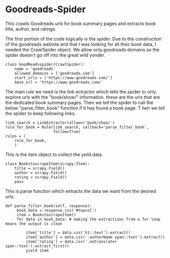 # Goodreads-Spider
This crawls Goodreads urls for book summary pages and extracts book title, author, and ratings.


The first portion of the code logically is the spider. Due to the construction of the goodreads webiste and that I was looking for all their book data,
I needed the CrawlSpider object. We allow only goodreads domains so the spider doesn't go off into the great wild yonder.


    class GoodReadsspider(CrawlSpider):
        name = 'goodreads'
        allowed_domains = ['goodreads.com']
        start_urls = ['https://www.goodreads.com/']
        base_url = 'https://www.goodreads.com/'


The main rule we need is the link ectractor which tells the spider to only explore urls with the "book/show/" information. these are the urls that
are the dedicated book summary pages. Then we tell the spider to call the below "parse_filter_book" function if it has found a book page. T
hen we tell the spider to keep following links.


    link_search = LinkExtractor(allow=r'book/show/')
    rule_for_book = Rule(link_search, callback='parse_filter_book',
                         follow=True)
    rules = (
        rule_for_book,
        )


This is the item object to collect the yeild data.


    class BookstoscrapeItem(scrapy.Item):
        title = scrapy.Field()
        author = scrapy.Field()
        rating = scrapy.Field()
        pass

This is parse function which extracts the data we want from the desired urls.


    def parse_filter_book(self, response):
         book_data = response.css('#topcol')
         item = BookstoscrapeItem()
         for data in book_data: # making the extractions from a for loop means the output is clean

             item['title'] = data.css('h1::text').extract()
             item['author'] = data.css('.authorName span::text').extract()
             item['rating'] = data.css('.notranslate+ span::text').extract_first()
             yield item
        
            
 
 
 
